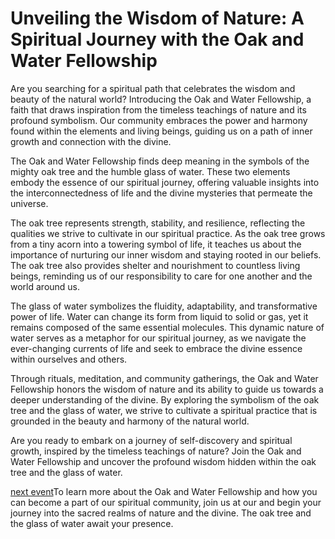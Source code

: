 Unveiling the Wisdom of Nature: A Spiritual Journey with the Oak and Water Fellowship
=====================================================================================

Are you searching for a spiritual path that celebrates the wisdom and beauty of the natural world? Introducing the Oak and Water Fellowship, a faith that draws inspiration from the timeless teachings of nature and its profound symbolism. Our community embraces the power and harmony found within the elements and living beings, guiding us on a path of inner growth and connection with the divine.

The Oak and Water Fellowship finds deep meaning in the symbols of the mighty oak tree and the humble glass of water. These two elements embody the essence of our spiritual journey, offering valuable insights into the interconnectedness of life and the divine mysteries that permeate the universe.

The oak tree represents strength, stability, and resilience, reflecting the qualities we strive to cultivate in our spiritual practice. As the oak tree grows from a tiny acorn into a towering symbol of life, it teaches us about the importance of nurturing our inner wisdom and staying rooted in our beliefs. The oak tree also provides shelter and nourishment to countless living beings, reminding us of our responsibility to care for one another and the world around us.

The glass of water symbolizes the fluidity, adaptability, and transformative power of life. Water can change its form from liquid to solid or gas, yet it remains composed of the same essential molecules. This dynamic nature of water serves as a metaphor for our spiritual journey, as we navigate the ever-changing currents of life and seek to embrace the divine essence within ourselves and others.

Through rituals, meditation, and community gatherings, the Oak and Water Fellowship honors the wisdom of nature and its ability to guide us towards a deeper understanding of the divine. By exploring the symbolism of the oak tree and the glass of water, we strive to cultivate a spiritual practice that is grounded in the beauty and harmony of the natural world.

Are you ready to embark on a journey of self-discovery and spiritual growth, inspired by the timeless teachings of nature? Join the Oak and Water Fellowship and uncover the profound wisdom hidden within the oak tree and the glass of water.

[next event](https://oakandwater.seanoc.art/events.html "Go to events listing page")To learn more about the Oak and Water Fellowship and how you can become a part of our spiritual community, join us at our  and begin your journey into the sacred realms of nature and the divine. The oak tree and the glass of water await your presence.
